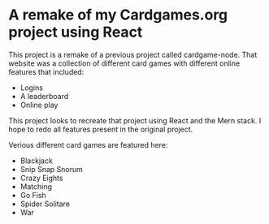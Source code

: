# A remake of my Cardgames.org project using React

This project is a remake of a previous project called cardgame-node.
That website was a collection of different card games with different online features that included:

- Logins
- A leaderboard
- Online play

This project looks to recreate that project using React and the Mern stack.
I hope to redo all features present in the original project.

Verious different card games are featured here:

- Blackjack
- Snip Snap Snorum
- Crazy Eights
- Matching
- Go Fish
- Spider Solitare
- War
